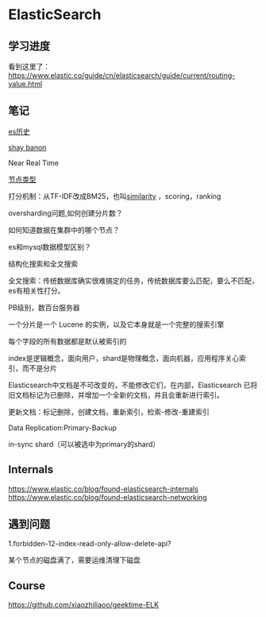 # ElasticSearch



## 学习进度

看到这里了：https://www.elastic.co/guide/cn/elasticsearch/guide/current/routing-value.html



## 笔记

[es历史](https://www.elastic.co/about/history-of-elasticsearch)


[shay banon](https://www.elastic.co/blog/author/shay-banon)

Near Real Time

[节点类型](https://www.elastic.co/guide/en/elasticsearch/reference/current/modules-node.html)

打分机制：从TF-IDF改成BM25，也叫[similarity](https://www.elastic.co/guide/en/elasticsearch/reference/current/index-modules-similarity.html) ，scoring，ranking

oversharding问题,如何创建分片数？

如何知道数据在集群中的哪个节点？

es和mysql数据模型区别？

结构化搜索和全文搜索

全文搜索：传统数据库确实很难搞定的任务，传统数据库要么匹配，要么不匹配，es有相关性打分。

PB级别，数百台服务器

一个分片是一个 Lucene 的实例，以及它本身就是一个完整的搜索引擎

每个字段的所有数据都是默认被索引的

index是逻辑概念，面向用户，shard是物理概念，面向机器，应用程序关心索引，而不是分片

Elasticsearch中文档是不可改变的，不能修改它们，在内部，Elasticsearch 已将旧文档标记为已删除，并增加一个全新的文档，并且会重新进行索引。

更新文档：标记删除，创建文档，重新索引，检索-修改-重建索引












Data Replication:Primary-Backup

in-sync shard（可以被选中为primary的shard）




## Internals

https://www.elastic.co/blog/found-elasticsearch-internals
https://www.elastic.co/blog/found-elasticsearch-networking




## 遇到问题

1.forbidden-12-index-read-only-allow-delete-api?

某个节点的磁盘满了，需要运维清理下磁盘



## Course

https://github.com/xiaozhiliaoo/geektime-ELK

